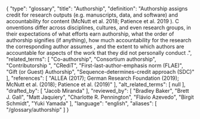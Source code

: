 {
    "type": "glossary",
    "title": "Authorship",
    "definition": "Authorship assigns credit for research outputs (e.g. manuscripts, data, and software) and accountability for content (McNutt et al. 2018; Patience et al. 2019 ). C onventions differ across disciplines, cultures, and even research groups, in their expectations of what efforts earn authorship, what the order of authorship signifies (if anything), how much accountability for the research the corresponding author assumes , and the extent to which authors are accountable for aspects of the work that they did not personally conduct .",
    "related_terms": [
        "Co-authorship",
        "Consortium authorship",
        "Contributorship ",
        "CRediT",
        "First-last-author-emphasis norm (FLAE)",
        "Gift (or Guest) Authorship",
        "Sequence-determines-credit approach (SDC)"
    ],
    "references": [
        "ALLEA (2017); German Research Foundation (2019); McNutt et al. (2018); Patience et al. (2019)"
    ],
    "alt_related_terms": [
        null
    ],
    "drafted_by": [
        "Jacob Miranda"
    ],
    "reviewed_by": [
        "Bradley Baker",
        "Brett J. Gall",
        "Matt Jaquiery",
        "Charlotte R. Pennington",
        "Flávio Azevedo",
        "Birgit Schmidt",
        "Yuki Yamada"
    ],
    "language": "english",
    "aliases": [
        "/glossary/authorship"
    ]
}
